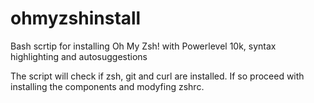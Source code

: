 # ohmyzshinstall
Bash scrtip for installing Oh My Zsh! with Powerlevel 10k, syntax highlighting and autosuggestions

The script will check if zsh, git and curl are installed. If so proceed with installing the components and modyfing zshrc.
